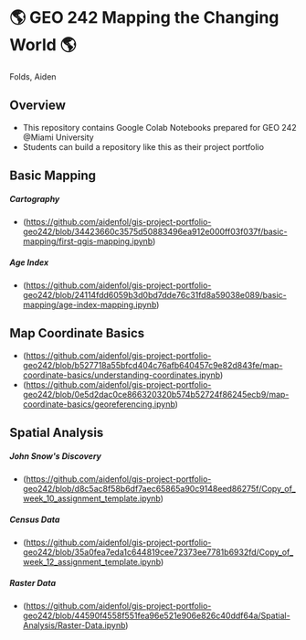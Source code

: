 # :earth_americas: GEO 242 Mapping the Changing World :earth_americas:

Folds, Aiden

## Overview

- This repository contains Google Colab Notebooks prepared for GEO 242 @Miami University
- Students can build a repository like this as their project portfolio

## Basic Mapping

##### Cartography
- (https://github.com/aidenfol/gis-project-portfolio-geo242/blob/34423660c3575d50883496ea912e000ff03f037f/basic-mapping/first-qgis-mapping.ipynb)

##### Age Index
- (https://github.com/aidenfol/gis-project-portfolio-geo242/blob/24114fdd6059b3d0bd7dde76c31fd8a59038e089/basic-mapping/age-index-mapping.ipynb)

## Map Coordinate Basics

- (https://github.com/aidenfol/gis-project-portfolio-geo242/blob/b527718a55bfcd404c76afb640457c9e82d843fe/map-coordinate-basics/understanding-coordinates.ipynb)
- (https://github.com/aidenfol/gis-project-portfolio-geo242/blob/0e5d2dac0ce866320320b574b52724f86245ecb9/map-coordinate-basics/georeferencing.ipynb)

## Spatial Analysis

##### John Snow's Discovery
- (https://github.com/aidenfol/gis-project-portfolio-geo242/blob/d8c5ac8f58b6df7aec65865a90c9148eed86275f/Copy_of_week_10_assignment_template.ipynb)

##### Census Data
- (https://github.com/aidenfol/gis-project-portfolio-geo242/blob/35a0fea7eda1c644819cee72373ee7781b6932fd/Copy_of_week_12_assignment_template.ipynb)

##### Raster Data
- (https://github.com/aidenfol/gis-project-portfolio-geo242/blob/44590f4558f551fea96e521e906e826c40ddf64a/Spatial-Analysis/Raster-Data.ipynb)
